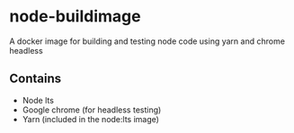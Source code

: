 # node-buildimage
A docker image for building and testing node code using yarn and chrome headless

## Contains

- Node lts
- Google chrome (for headless testing)
- Yarn (included in the node:lts image)
